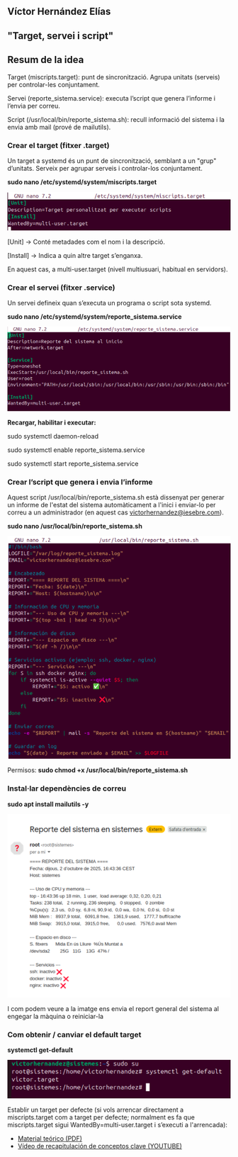 Víctor Hernández Elías 
---
"Target, servei i script"
---

## Resum de la idea

Target (miscripts.target): punt de sincronització. Agrupa unitats (serveis) per controlar-les conjuntament.

Servei (reporte_sistema.service): executa l’script que genera l’informe i l’envia per correu.

Script (/usr/local/bin/reporte_sistema.sh): recull informació del sistema i la envia amb mail (prové de mailutils).


### Crear el target (fitxer .target)

Un target a systemd és un punt de sincronització, semblant a un "grup" d’unitats. Serveix per agrupar serveis i controlar-los conjuntament.

**sudo nano /etc/systemd/system/miscripts.target**

![imagen](<target.png>)

[Unit] → Conté metadades com el nom i la descripció.

[Install] → Indica a quin altre target s’enganxa. 

En aquest cas, a multi-user.target (nivell multiusuari, habitual en servidors).

### Crear el servei (fitxer .service)

Un servei defineix quan s’executa un programa o script sota systemd.

**sudo nano /etc/systemd/system/reporte_sistema.service**

![imagen](<servei.png>)

**Recargar, habilitar i executar:** 

sudo systemctl daemon-reload

sudo systemctl enable reporte_sistema.service

sudo systemctl start reporte_sistema.service

### Crear l’script que genera i envia l’informe

Aquest script /usr/local/bin/reporte_sistema.sh està dissenyat per generar un informe de l'estat del sistema automàticament a l'inici i enviar-lo per correu a un administrador (en aquest cas victorhernandez@iesebre.com).

**sudo nano /usr/local/bin/reporte_sistema.sh**

![imagen](<script.png>)

Permisos: **sudo chmod +x /usr/local/bin/reporte_sistema.sh**

### Instal·lar dependències de correu

**sudo apt install mailutils -y**

![imagen](<correo.png>)

I com podem veure a la imatge ens envia el report general del sistema al engegar la màquina o reiniciar-la

### Com obtenir / canviar el default target

**systemctl get-default**

![imagen](<get-default.png>)

Establir un target per defecte (si vols arrencar directament a miscripts.target com a target per defecte; normalment es fa que miscripts.target sigui WantedBy=multi-user.target i s’executi a l'arrencada):

- [Material teórico (PDF)](https://github.com/mireiaconsarnau/machine_learning/raw/main/unidad1/l1.pdf)
- [Vídeo de recapitulación de conceptos clave (YOUTUBE)](https://youtu.be/p27AhdHxi_o)

